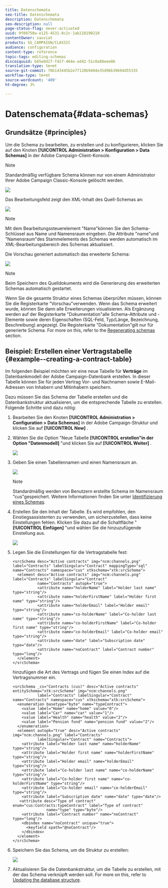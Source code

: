 ```yaml
---
title: Datenschemata
seo-title: Datenschemata
description: Datenschemata
seo-description: null
page-status-flag: never-activated
uuid: 9f08750a-e125-4531-8c2c-1ab218190210
contentOwner: sauviat
products: SG_CAMPAIGN/CLASSIC
audience: configuration
content-type: reference
topic-tags: editing-schemas
discoiquuid: b65e8d27-f427-464e-ad42-51c0a88eee86
translation-type: tm+mt
source-git-commit: 70b143445b2e77128b9404e35d96b39694d55335
workflow-type: tm+mt
source-wordcount: '409'
ht-degree: 3%

---
```



# Datenschemata{#data-schemas}

## Grundsätze {#principles}

Um die Schema zu bearbeiten, zu erstellen und zu konfigurieren, klicken Sie auf den Knoten **[!UICONTROL Administration > Konfiguration > Data Schemas]** in der Adobe Campaign-Client-Konsole.

>[!NOTE]
>
>Standardmäßig verfügbare Schema können nur von einem Administrator Ihrer Adobe Campaign Classic-Konsole gelöscht werden.

![](assets/d_ncs_integration_schema_navtree.png)

Das Bearbeitungsfeld zeigt den XML-Inhalt des Quell-Schemas an:

![](assets/d_ncs_integration_schema_edition.png)

>[!NOTE]
>
>Mit dem Bearbeitungssteuerelement &quot;Name&quot;können Sie den Schema-Schlüssel aus Name und Namensraum eingeben. Die Attribute &quot;name&quot;und &quot;Namensraum&quot;des Stammelements des Schemas werden automatisch im XML-Bearbeitungsbereich des Schemas aktualisiert.

Die Vorschau generiert automatisch das erweiterte Schema:

![](assets/d_ncs_integration_schema_edition2.png)

>[!NOTE]
>
>Beim Speichern des Quelldokuments wird die Generierung des erweiterten Schemas automatisch gestartet.

Wenn Sie die gesamte Struktur eines Schemas überprüfen müssen, können Sie die Registerkarte &quot;Vorschau&quot;verwenden. Wenn das Schema erweitert wurde, können Sie dann alle Erweiterungen visualisieren. Als Ergänzung werden auf der Registerkarte &quot;Dokumentation&quot;alle Schema-Attribute und -Elemente sowie deren Eigenschaften (SQL-Feld, Typ/Länge, Bezeichnung, Beschreibung) angezeigt. Die Registerkarte &quot;Dokumentation&quot;gilt nur für generierte Schema. For more on this, refer to the [Regenerating schemas](../../configuration/using/regenerating-schemas.md) section.

## Beispiel: Erstellen einer Vertragstabelle {#example--creating-a-contract-table}

Im folgenden Beispiel möchten wir eine neue Tabelle für **Verträge** im Datenbankmodell der Adobe Campaign-Datenbank erstellen. In dieser Tabelle können Sie für jeden Vertrag Vor- und Nachnamen sowie E-Mail-Adressen von Inhabern und Mitinhabern speichern.

Dazu müssen Sie das Schema der Tabelle erstellen und die Datenbankstruktur aktualisieren, um die entsprechende Tabelle zu erstellen. Folgende Schritte sind dazu nötig:

1. Bearbeiten Sie den Knoten **[!UICONTROL Administration > Configuration > Data Schemas]** in der Adobe Campaign-Struktur und klicken Sie auf **[!UICONTROL New]** .
1. Wählen Sie die Option &quot;Neue Tabelle **[!UICONTROL erstellen&quot;in der Option &quot;Datenmodell]** &quot;und klicken Sie auf **[!UICONTROL Weiter]** .

   ![](assets/s_ncs_configuration_create_new_schema.png)

1. Geben Sie einen Tabellennamen und einen Namensraum an.

   ![](assets/s_ncs_configuration_create_new_param.png)

   >[!NOTE]
   >
   >Standardmäßig werden von Benutzern erstellte Schema im Namensraum &quot;cus&quot;gespeichert. Weitere Informationen finden Sie unter [Identifizierung eines Schemas](../../configuration/using/about-schema-reference.md#identification-of-a-schema).

1. Erstellen Sie den Inhalt der Tabelle. Es wird empfohlen, den Einstiegsassistenten zu verwenden, um sicherzustellen, dass keine Einstellungen fehlen. Klicken Sie dazu auf die Schaltfläche &quot; **[!UICONTROL Einfügen]** &quot;und wählen Sie die hinzuzufügende Einstellung aus.

   ![](assets/s_ncs_configuration_create_new_content.png)

1. Legen Sie die Einstellungen für die Vertragstabelle fest:

   ```
   <srcSchema desc="Active contracts" img="ncm:channels.png" label="Contracts" labelSingular="Contract" mappingType="sql" name="Contracts" namespace="cus" xtkschema="xtk:srcSchema">
     <element desc="Active contracts" img="ncm:channels.png" label="Contracts" labelSingular="Contract"
              name="Contracts" autopk="true">
              <attribute name="holderName" label="Holder last name" type="string"/>
              <attribute name="holderFirstName" label="Holder first name" type="string"/>
              <attribute name="holderEmail" label="Holder email" type="string"/>
              <attribute name="co-holderName" label="Co-holder last name" type="string"/>           
              <attribute name="co-holderFirstName" label="Co-holder first name" type="string"/>           
              <attribute name="co-holderEmail" label="Co-holder email" type="string"/>    
              <attribute name="date" label="Subscription date" type="date"/>     
              <attribute name="noContract" label="Contract number" type="long"/>  
     </element>
   </srcSchema>
   ```

   hinzufügen die Art des Vertrags und fügen Sie einen Index auf die Vertragsnummer ein.

   ```
   <srcSchema _cs="Contracts (cus)" desc="Active contracts" entitySchema="xtk:srcSchema" img="ncm:channels.png"
              label="Contracts" labelSingular="Contract" name="Contracts" namespace="cus" xtkschema="xtk:srcSchema">
     <enumeration basetype="byte" name="typeContract">
       <value label="Home" name="home" value="0"/>
       <value label="Car" name="car" value="1"/>
       <value label="Health" name="health" value="2"/>
       <value label="Pension fund" name="pension fund" value="2"/>
     </enumeration>
     <element autopk="true" desc="Active contracts" img="ncm:channels.png" label="Contracts"
              labelSingular="Contract" name="Contracts">
       <attribute label="Holder last name" name="holderName" type="string"/>
       <attribute label="Holder first name" name="holderFirstName" type="string"/>
       <attribute label="Holder email" name="holderEmail" type="string"/>
       <attribute label="Co-holder last name" name="co-holderName" type="string"/>
       <attribute label="Co-holder first name" name="co-holderFirstName" type="string"/>
       <attribute label="Co-holder email" name="co-holderEmail" type="string"/>
       <attribute label="Subscription date" name="date" type="date"/>
      <attribute desc="Type of contract" enum="cus:Contracts:typeContract" label="Type of contract"
                  name="type" type="byte"/>
       <attribute label="Contract number" name="noContract" type="long"/>
       <dbindex name="noContract" unique="true">
         <keyfield xpath="@noContract"/>
       </dbindex>
     </element>
   </srcSchema>
   ```

1. Speichern Sie das Schema, um die Struktur zu erstellen:

   ![](assets/s_ncs_configuration_structure.png)

1. Aktualisieren Sie die Datenbankstruktur, um die Tabelle zu erstellen, mit der das Schema verknüpft werden soll. For more on this, refer to [Updating the database structure](../../configuration/using/updating-the-database-structure.md).

